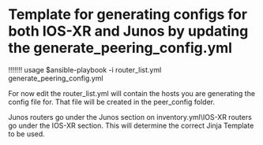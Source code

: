 
# Template for generating configs for both IOS-XR and Junos by updating the generate_peering_config.yml

!!!!!!! usage $ansible-playbook -i router_list.yml generate_peering_config.yml

For now edit the router_list.yml will contain the hosts you are generating the config file for. That file will be created in the peer_config folder.

Junos routers go under the Junos section on inventory.yml\IOS-XR routers go under the IOS-XR section. This will determine the correct Jinja Template to be used.
